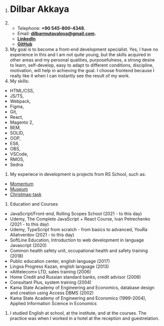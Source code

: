 1. # Dilbar Akkaya
1. + Telephone: **+90 545-800-4348.**
   + Email: **dilbarmutavalova@gmail.com.**
   + **[LinkedIn](https://www.linkedin.com/in/dilbar-akkaya/)**
   + **[GitHub](https://github.com/DilbarAkkaya)**
1. My goal is to become a front-end development specialist. Yes, I have no experience in this and I am not quite young, but the skills acquired in other areas and my personal qualities, purposefulness, a strong desire to learn, self-develop, easy to adapt to different conditions, discipline, motivation, will help in achieving the goal. I choose frontend because I really like it when I can instantly see the result of my work.
1. My skills: 
 * HTML/CSS,
 * JS/TS,
 * Webpack,
 * Figma, 
 * Git, 
 * React, 
 * Magento 2, 
 * BEM,
 * SOLID, 
 * OOP, 
 * ES6, 
 * OBS, 
 * VSCode, 
 * RMOS, 
 * Sedna
1. My experiece in development is projects from RS School, such as:
- [Momentum](https://github.com/DilbarAkkaya/RSSchool-projects/tree/momentum/momentum)
- [Museum](https://github.com/DilbarAkkaya/RSSchool-projects/tree/museum-dom/museum-dom)
- [Christmas-task](https://github.com/DilbarAkkaya/RSSchool-projects/tree/christmas--task)
1. Education and Courses
+ JavaScript/Front-end, Rolling Scopes School (2021 - to this day)
+ Udemy, The Complete JavaScript + React Course, Ivan Petrechenko (2021 - to this day)
+ Udemy, TypeScript from scratch - from basics to advanced, YouRa Allahverdov (2021 - to this day)
+ SoftLine Education, Introduction to web development in language Javascript (2020)
+ Common health safety unit, occupational health and safety training (2018)
+ Public education center, english language (2017)
+ Lingva Progress Kazan, english language (2013)
+ «Alttelecom» LTD, sales training (2006)
+ Home Credit and Russian standard banks, credit advisor (2006)
+ Consultant Plus, system training (2004)
+ Kama State Academy of Engineering and Economics, database design and creation using Access DBMS (2002)
+ Kama State Academy of Engineering and Economics (1999-2004), Applied Information Science in Economics
1. I studied English at school, at the institute, and at the courses. The practice was when I worked in a hotel at the reception and guestrelation.
